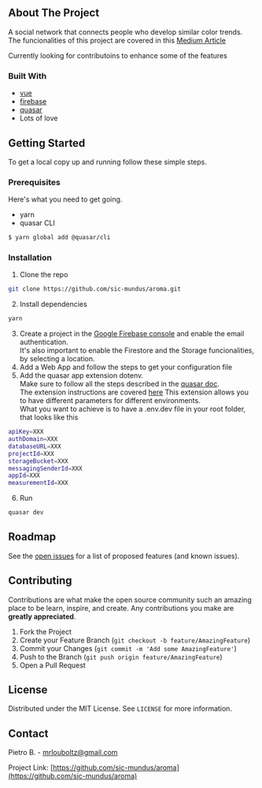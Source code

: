 
<!-- ABOUT THE PROJECT -->
## About The Project

A social network that connects people who develop similar color trends.  
The funcionalities of this project are covered in this [Medium Article](https://)

Currently looking for contributoins to enhance some of the features


### Built With

* [vue](https://vuejs.org/)
* [firebase](https://firebase.google.com/)
* [quasar](https://quasar.dev/)
* Lots of love


<!-- GETTING STARTED -->
## Getting Started

To get a local copy up and running follow these simple steps.

### Prerequisites

Here's what you need to get going.
* yarn
* quasar CLI
```sh
$ yarn global add @quasar/cli
```

### Installation
 
1. Clone the repo
```sh
git clone https://github.com/sic-mundus/aroma.git
```
2. Install dependencies
```sh
yarn
```
3. Create a project in the [Google Firebase console](https://console.firebase.google.com/) and enable the email authentication.  
It's also important to enable the Firestore and the Storage funcionalities, by selecting a location.
4. Add a Web App and follow the steps to get your configuration file
5. Add the quasar app extension dotenv.  
Make sure to follow all the steps described in the [quasar doc](https://quasar.dev/app-extensions/introduction).  
The extension instructions are covered [here](https://github.com/quasarframework/app-extension-dotenv)
This extension allows you to have different parameters for different environments.  
What you want to achieve is to have a .env.dev file in your root folder, that looks like this
```sh
apiKey=XXX
authDomain=XXX
databaseURL=XXX
projectId=XXX
storageBucket=XXX
messagingSenderId=XXX
appId=XXX
measurementId=XXX
```
6. Run
```sh
quasar dev
```

<!-- ROADMAP -->
## Roadmap

See the [open issues](https://github.com/sic-mundus/aroma/issues) for a list of proposed features (and known issues).

<!-- CONTRIBUTING -->
## Contributing

Contributions are what make the open source community such an amazing place to be learn, inspire, and create. Any contributions you make are **greatly appreciated**.

1. Fork the Project
2. Create your Feature Branch (`git checkout -b feature/AmazingFeature`)
3. Commit your Changes (`git commit -m 'Add some AmazingFeature'`)
4. Push to the Branch (`git push origin feature/AmazingFeature`)
5. Open a Pull Request

<!-- LICENSE -->
## License

Distributed under the MIT License. See `LICENSE` for more information.

<!-- CONTACT -->
## Contact

Pietro B. - mrlouboltz@gmail.com

Project Link: [https://github.com/sic-mundus/aroma](https://github.com/sic-mundus/aroma)
